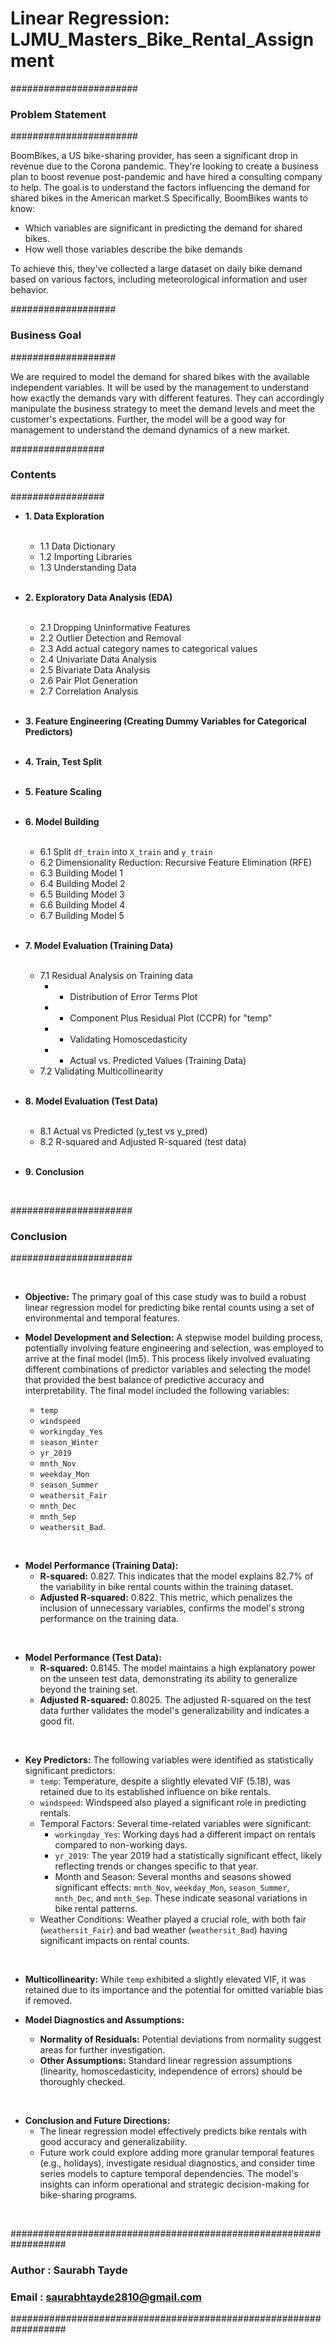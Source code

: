 # Linear Regression: LJMU_Masters_Bike_Rental_Assignment

#######################
### Problem Statement
#######################

BoomBikes, a US bike-sharing provider, has seen a significant drop in revenue due to the Corona pandemic.  They're looking to create a business plan to boost revenue post-pandemic and have hired a consulting company to help.  The goal is to understand the factors influencing the demand for shared bikes in the American market.S
Specifically, BoomBikes wants to know:

* Which variables are significant in predicting the demand for shared bikes.
* How well those variables describe the bike demands

To achieve this, they've collected a large dataset on daily bike demand based on various factors, including meteorological information and user behavior.

###################
### Business Goal
###################

We are required to model the demand for shared bikes with the available independent variables. It will be used by the management to understand how exactly the demands vary with different features. They can accordingly manipulate the business strategy to meet the demand levels and meet the customer's expectations. Further, the model will be a good way for management to understand the demand dynamics of a new market. 


#################
### Contents
#################

* **1. Data Exploration** <br><br>
    * 1.1 Data Dictionary
    * 1.2 Importing Libraries
    * 1.3 Understanding Data <br><br>

* **2. Exploratory Data Analysis (EDA)** <br><br>
    * 2.1 Dropping Uninformative Features
    * 2.2 Outlier Detection and Removal
    * 2.3 Add actual category names to categorical values
    * 2.4 Univariate Data Analysis
    * 2.5 Bivariate Data Analysis
    * 2.6 Pair Plot Generation
    * 2.7 Correlation Analysis <br><br>

* **3. Feature Engineering (Creating Dummy Variables for Categorical Predictors)** <br><br>

* **4. Train, Test Split** <br><br>

* **5. Feature Scaling** <br><br>

* **6. Model Building** <br><br>
    * 6.1 Split `df_train` into `X_train` and `y_train`
    * 6.2 Dimensionality Reduction: Recursive Feature Elimination (RFE)
    * 6.3 Building Model 1
    * 6.4 Building Model 2
    * 6.5 Building Model 3
    * 6.6 Building Model 4
    * 6.7 Building Model 5 <br><br>

* **7. Model Evaluation (Training Data)** <br><br>
    * 7.1 Residual Analysis on Training data
        * * Distribution of Error Terms Plot
        * * Component Plus Residual Plot (CCPR) for "temp"
        * * Validating Homoscedasticity
        * * Actual vs. Predicted Values (Training Data)
    * 7.2 Validating Multicollinearity <br><br>

* **8. Model Evaluation (Test Data)** <br><br>
    * 8.1 Actual vs Predicted (y_test vs y_pred)
    * 8.2 R-squared and Adjusted R-squared (test data) <br><br>

* **9. Conclusion**

<br>



######################
### Conclusion
######################

<br>

* **Objective:** The primary goal of this case study was to build a robust linear regression model for predicting bike rental counts using a set of environmental and temporal features.


* **Model Development and Selection:** A stepwise model building process, potentially involving feature engineering and selection, was employed to arrive at the final model (lm5). This process likely involved evaluating different combinations of predictor variables and selecting the model that provided the best balance of predictive accuracy and interpretability.  The final model included the following variables: 
    * `temp`
    * `windspeed`
    * `workingday_Yes`
    * `season_Winter`
    * `yr_2019`
    * `mnth_Nov`
    * `weekday_Mon`
    * `season_Summer`
    * `weathersit_Fair`
    * `mnth_Dec`
    * `mnth_Sep`
    * `weathersit_Bad`.

<br>

* **Model Performance (Training Data):**
    * **R-squared:** 0.827. This indicates that the model explains 82.7% of the variability in bike rental counts within the training dataset.
    * **Adjusted R-squared:** 0.822. This metric, which penalizes the inclusion of unnecessary variables, confirms the model's strong performance on the training data.

<br>

* **Model Performance (Test Data):**
    * **R-squared:** 0.8145. The model maintains a high explanatory power on the unseen test data, demonstrating its ability to generalize beyond the training set.
    * **Adjusted R-squared:** 0.8025.  The adjusted R-squared on the test data further validates the model's generalizability and indicates a good fit.

<br>

* **Key Predictors:**  The following variables were identified as statistically significant predictors:
    * `temp`: Temperature, despite a slightly elevated VIF (5.18), was retained due to its established influence on bike rentals.
    * `windspeed`: Windspeed also played a significant role in predicting rentals.
    * Temporal Factors:  Several time-related variables were significant:
        * `workingday_Yes`: Working days had a different impact on rentals compared to non-working days.
        * `yr_2019`:  The year 2019 had a statistically significant effect, likely reflecting trends or changes specific to that year.
        * Month and Season: Several months and seasons showed significant effects:  `mnth_Nov`, `weekday_Mon`, `season_Summer`, `mnth_Dec`, and `mnth_Sep`. These indicate seasonal variations in bike rental patterns.
    * Weather Conditions: Weather played a crucial role, with both fair (`weathersit_Fair`) and bad weather (`weathersit_Bad`) having significant impacts on rental counts.

<br>

* **Multicollinearity:** While `temp` exhibited a slightly elevated VIF, it was retained due to its importance and the potential for omitted variable bias if removed.


* **Model Diagnostics and Assumptions:**
    * **Normality of Residuals:**  Potential deviations from normality suggest areas for further investigation.
    * **Other Assumptions:**  Standard linear regression assumptions (linearity, homoscedasticity, independence of errors) should be thoroughly checked.

<br>

* **Conclusion and Future Directions:**
    * The linear regression model effectively predicts bike rentals with good accuracy and generalizability.
    * Future work could explore adding more granular temporal features (e.g., holidays), investigate residual diagnostics, and consider time series models to capture temporal dependencies.  The model's insights can inform operational and strategic decision-making for bike-sharing programs.

<br>

           
##################################################################
###  Author                 :  Saurabh Tayde
###  Email                  :  saurabhtayde2810@gmail.com
##################################################################
